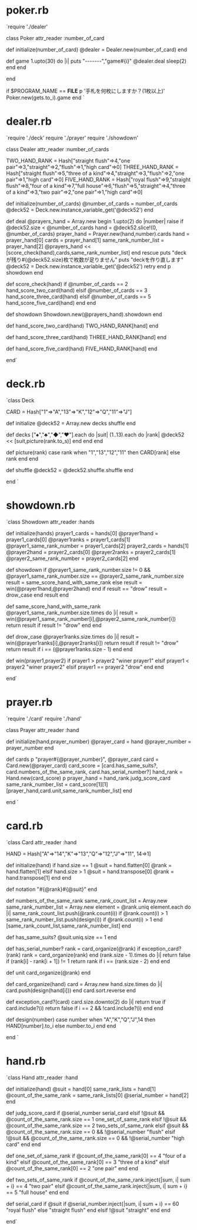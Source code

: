 
# poker.rb
`require './dealer'

class Poker
  attr_reader :number_of_card

  def initialize(number_of_card)
    @dealer = Dealer.new(number_of_card)
  end

  def game
    1.upto(30) do |i|
      puts "-------","game#{i}"
      @dealer.deal
      sleep(2)
    end
  end

end

if $PROGRAM_NAME == __FILE__
  p '手札を何枚にしますか？(1枚以上)'
  Poker.new(gets.to_i).game
end
`

# dealer.rb
`require './deck'
require './prayer'
require './showdown'

class Dealer
  attr_reader :number_of_cards

  TWO_HAND_RANK = Hash["straight flush"=>4,"one pair"=>3,"straight"=>2,"flush"=>1,"high card"=>0]
  THREE_HAND_RANK = Hash["straight flush"=>5,"three of a kind"=>4,"straight"=>3,"flush"=>2,"one pair"=>1,"high card"=>0]
  FIVE_HAND_RANK = Hash["royal flush"=>9,"straight flush"=>8,"four of a kind"=>7,"full house"=>6,"flush"=>5,"straight"=>4,"three of a kind"=>3,"two pair"=>2,"one pair"=>1,"high card"=>0]

  def initialize(number_of_cards)
    @number_of_cards = number_of_cards
    @deck52 = Deck.new.instance_variable_get('@deck52')
  end

  def deal
    @prayers_hand = Array.new
    begin
      1.upto(2) do |number|
        raise if @deck52.size < @number_of_cards
        hand = @deck52.slice!(0, @number_of_cards)
        prayer_hand = Prayer.new(hand,number).cards
        hand = prayer_hand[0]
        cards = prayer_hand[1]
        same_rank_number_list = prayer_hand[2]
        @prayers_hand << [score_check(hand),cards,same_rank_number_list]
      end
    rescue
      puts "deckが残り#{@deck52.size}枚で枚数が足りません"
      puts "deckを作り直します"
      @deck52 = Deck.new.instance_variable_get('@deck52')
      retry
    end
    p showdown
  end

  def score_check(hand)
    if @number_of_cards == 2
      hand_score_two_card(hand)
    elsif @number_of_cards == 3
      hand_score_three_card(hand)
    elsif @number_of_cards == 5
      hand_score_five_card(hand)
    end
  end

  def showdown
    Showdown.new(@prayers_hand).showdown
  end

  def hand_score_two_card(hand)
    TWO_HAND_RANK[hand]
  end

  def hand_score_three_card(hand)
    THREE_HAND_RANK[hand]
  end

  def hand_score_five_card(hand)
    FIVE_HAND_RANK[hand]
  end

end`



# deck.rb
`class Deck

  CARD = Hash["1"=>"A","13"=>"K","12"=>"Q","11"=>"J"]

  def initialize
    @deck52 = Array.new
    decks
    shuffle
  end

  def decks
    ["♠","♣","◆","♥"].each do |suit|
      (1..13).each do |rank|
        @deck52 << [suit,picture(rank.to_s)]
      end
    end
  end

  def picture(rank)
    case rank
      when "1","13","12","11" then
        CARD[rank]
      else
        rank
    end
  end

  def shuffle
    @deck52 = @deck52.shuffle.shuffle
  end

end
`


# showdown.rb
`class Showdown
  attr_reader :hands

  def initialize(hands)
    prayer1_cards = hands[0]
    @prayer1hand = prayer1_cards[0]
    @prayer1ranks = prayer1_cards[1]
    @prayer1_same_rank_number = prayer1_cards[2]
    prayer2_cards = hands[1]
    @prayer2hand = prayer2_cards[0]
    @prayer2ranks = prayer2_cards[1]
    @prayer2_same_rank_number = prayer2_cards[2]
  end

  def showdown
    if @prayer1_same_rank_number.size != 0 && @prayer1_same_rank_number.size == @prayer2_same_rank_number.size
      result = same_score_hand_with_same_rank
    else
      result = win(@prayer1hand,@prayer2hand)
    end
    if result == "drow"
      result = drow_case
    end
    result
  end

  def same_score_hand_with_same_rank
    @prayer1_same_rank_number.size.times do |i|
      result = win(@prayer1_same_rank_number[i],@prayer2_same_rank_number[i])
      return result if result != "drow"
    end
  end

  def drow_case
    @prayer1ranks.size.times do |i|
      result = win(@prayer1ranks[i],@prayer2ranks[i])
      return result if result != "drow"
      return result if i == (@prayer1ranks.size - 1)
    end
  end

  def win(prayer1,prayer2)
    if prayer1 > prayer2
      "winer prayer1"
    elsif prayer1 < prayer2
      "winer prayer2"
    elsif prayer1 == prayer2
      "drow"
    end
  end

end`

# prayer.rb
`require './card'
require './hand'

class Prayer
  attr_reader :hand

  def initialize(hand,prayer_number)
    @prayer_card = hand
    @prayer_number = prayer_number
  end

  def cards
    p "prayer#{@prayer_number}", @prayer_card
    card = Card.new(@prayer_card)
    card_score = [card.has_same_suits?,
                   card.numbers_of_the_same_rank,
                   card.has_serial_number?]
    hand_rank = Hand.new(card_score)
    p prayer_hand = hand_rank.judg_score_card
    same_rank_number_list = card_score[1][1]
    [prayer_hand,card.unit,same_rank_number_list]
  end

end
`


# card.rb
`class Card
  attr_reader :hand

  HAND = Hash["A"=>"14","K"=>"13","Q"=>"12","J"=>"11", 14=>1]

  def initialize(hand)
    if hand.size == 1
      @suit = hand.flatten[0]
      @rank = hand.flatten[1]
    elsif hand.size > 1
      @suit = hand.transpose[0]
      @rank = hand.transpose[1]
    end
  end

  def notation
    "#{@rank}#{@suit}"
  end

  def numbers_of_the_same_rank
    same_rank_count_list = Array.new
    same_rank_number_list = Array.new
    element = @rank.uniq
    element.each do |i|
      same_rank_count_list.push(@rank.count(i)) if @rank.count(i) > 1
      same_rank_number_list.push(design(i)) if @rank.count(i) > 1
    end
    [same_rank_count_list,same_rank_number_list]
  end

  def has_same_suits?
    @suit.uniq.size == 1
  end

  def has_serial_number?
    rank = card_organize(@rank)
    if exception_card?(rank)
      rank = card_organize(rank)
    end
    (rank.size - 1).times do |i|
      return false if (rank[i] - rank[i + 1]) != 1
      return rank if i == (rank.size - 2)
    end
  end

  def unit
    card_organize(@rank)
  end

  def card_organize(hand)
    card = Array.new
    hand.size.times do |i|
      card.push(design(hand[i]))
    end
    card.sort.reverse
  end

  def exception_card?(card)
    card.size.downto(2) do |i|
      return true if card.include?(i)
      return false if i == 2 && !card.include?(i)
    end
  end

  def design(number)
    case number
      when "A","K","Q","J",14 then
        HAND[number].to_i
      else
        number.to_i
    end
  end

end
`


# hand.rb
`class Hand
  attr_reader :hand

  def initialize(hand)
    @suit = hand[0]
    same_rank_lists = hand[1]
    @count_of_the_same_rank = same_rank_lists[0]
    @serial_number = hand[2]
  end

  def judg_score_card
    if @serial_number
      serial_card
    elsif !@suit && @count_of_the_same_rank.size == 1
      one_set_of_same_rank
    elsif !@suit && @count_of_the_same_rank.size == 2
      two_sets_of_same_rank
    elsif @suit && @count_of_the_same_rank.size == 0 && !@serial_number
      "flush"
    elsif !@suit && @count_of_the_same_rank.size == 0 && !@serial_number
      "high card"
    end
  end

  def one_set_of_same_rank
    if @count_of_the_same_rank[0] == 4
      "four of a kind"
    elsif @count_of_the_same_rank[0] == 3
      "three of a kind"
    elsif @count_of_the_same_rank[0] == 2
      "one pair"
    end
  end

  def two_sets_of_same_rank
    if @count_of_the_same_rank.inject{|sum, i| sum + i} == 4
      "two pair"
    elsif @count_of_the_same_rank.inject{|sum, i| sum + i} == 5
      "full house"
    end
  end

  def serial_card
    if @suit
      if @serial_number.inject{|sum, i| sum + i} == 60
        "royal flush"
      else
        "straight flush"
      end
    elsif !@suit
      "straight"
    end
  end

end`
